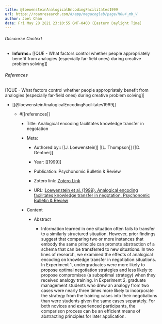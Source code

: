 ```yaml
---
title: @loewensteinAnalogicalEncodingFacilitates1999
url: https://roamresearch.com/#/app/megacoglab/page/M6u4_mb_V
author: Joel Chan
date: Fri May 28 2021 23:10:55 GMT-0400 (Eastern Daylight Time)
---
```




###### Discourse Context

- **Informs::** [[QUE - What factors control whether people appropriately benefit from analogies (especially far-field ones) during creative problem solving]]

###### References

[[QUE - What factors control whether people appropriately benefit from analogies (especially far-field ones) during creative problem solving]]

- [[@loewensteinAnalogicalEncodingFacilitates1999]]

    - #[[references]]

        - Title: Analogical encoding facilitates knowledge transfer in negotation

        - Meta:

            - Authored by:: [[J. Loewenstein]] [[L. Thompson]] [[D. Gentner]]

            - Year: [[1999]]

            - Publication: Psychonomic Bulletin & Review

            - Zotero link: [Zotero Link](zotero://select/items/1_K5A35GTH)

            - URL: [Loewenstein et al. (1999). Analogical encoding facilitates knowledge transfer in negotation. Psychonomic Bulletin & Review](undefined)

        - Content

            - Abstract

                - Information learned in one situation often fails to transfer to a similarly structured situation. However, prior findings suggest that comparing two or more instances that embody the same principle can promote abstraction of a schema that can be transferred to new situations. In two lines of research, we examined the effects of analogical encoding on knowledge transfer in negotiation situations. In Experiment 1, undergraduates were more likely to propose optimal negotiation strategies and less likely to propose compromises (a suboptimal strategy) when they received analogy training. In Experiment 2, graduate management students who drew an analogy from two cases were nearly three times more likely to incorporate the strategy from the training cases into their negotiations than were students given the same cases separately. For both novices and experienced participants, the comparison process can be an efficient means of abstracting principles for later application.
